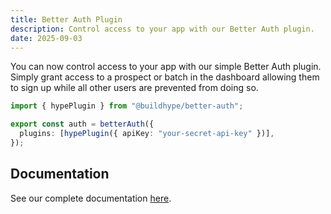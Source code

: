 ```yaml
---
title: Better Auth Plugin
description: Control access to your app with our Better Auth plugin.
date: 2025-09-03
---
```


You can now control access to your app with our simple Better Auth plugin. Simply grant access to a prospect or batch in the dashboard allowing them to sign up while all other users are prevented from doing so.

```ts
import { hypePlugin } from "@buildhype/better-auth";

export const auth = betterAuth({
  plugins: [hypePlugin({ apiKey: "your-secret-api-key" })],
});
```

## Documentation

See our complete documentation [here](https://docs.buildhype.dev/docs/onboarding/better-auth).